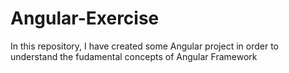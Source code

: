 # Angular-Exercise
In this repository, I have created some Angular project in order to understand the fudamental concepts of Angular Framework
